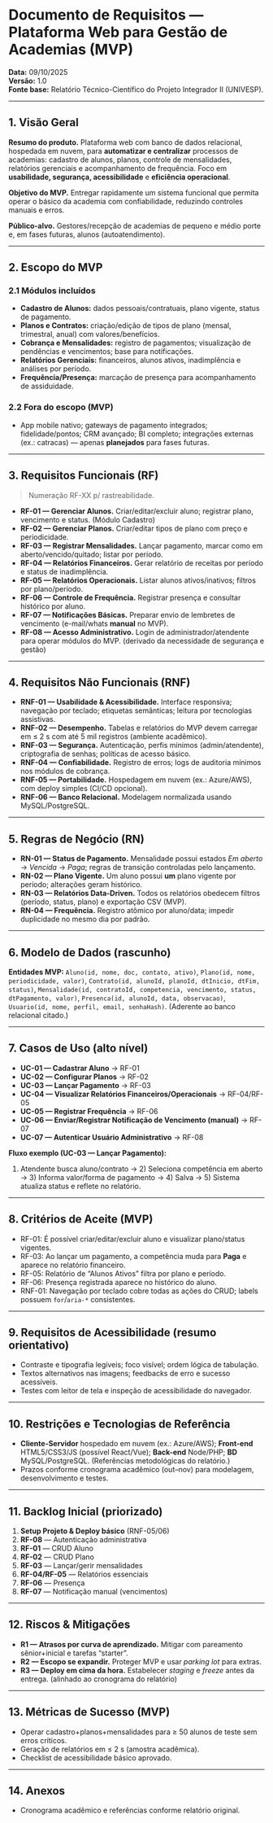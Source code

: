 # Documento de Requisitos — Plataforma Web para Gestão de Academias (MVP)
**Data:** 09/10/2025  
**Versão:** 1.0  
**Fonte base:** Relatório Técnico-Científico do Projeto Integrador II (UNIVESP).  

---

## 1. Visão Geral
**Resumo do produto.** Plataforma web com banco de dados relacional, hospedada em nuvem, para **automatizar e centralizar** processos de academias: cadastro de alunos, planos, controle de mensalidades, relatórios gerenciais e acompanhamento de frequência. Foco em **usabilidade, segurança, acessibilidade** e **eficiência operacional**. 

**Objetivo do MVP.** Entregar rapidamente um sistema funcional que permita operar o básico da academia com confiabilidade, reduzindo controles manuais e erros. 

**Público-alvo.** Gestores/recepção de academias de pequeno e médio porte e, em fases futuras, alunos (autoatendimento). 

---

## 2. Escopo do MVP
### 2.1 Módulos incluídos
- **Cadastro de Alunos:** dados pessoais/contratuais, plano vigente, status de pagamento. 
- **Planos e Contratos:** criação/edição de tipos de plano (mensal, trimestral, anual) com valores/benefícios. 
- **Cobrança e Mensalidades:** registro de pagamentos; visualização de pendências e vencimentos; base para notificações. 
- **Relatórios Gerenciais:** financeiros, alunos ativos, inadimplência e análises por período. 
- **Frequência/Presença:** marcação de presença para acompanhamento de assiduidade. 

### 2.2 Fora do escopo (MVP)
- App mobile nativo; gateways de pagamento integrados; fidelidade/pontos; CRM avançado; BI completo; integrações externas (ex.: catracas) — apenas **planejados** para fases futuras.

---

## 3. Requisitos Funcionais (RF)
> Numeração RF-XX p/ rastreabilidade.

- **RF-01 — Gerenciar Alunos.** Criar/editar/excluir aluno; registrar plano, vencimento e status. (Módulo Cadastro)   
- **RF-02 — Gerenciar Planos.** Criar/editar tipos de plano com preço e periodicidade.   
- **RF-03 — Registrar Mensalidades.** Lançar pagamento, marcar como em aberto/vencido/quitado; listar por período.   
- **RF-04 — Relatórios Financeiros.** Gerar relatório de receitas por período e status de inadimplência.   
- **RF-05 — Relatórios Operacionais.** Listar alunos ativos/inativos; filtros por plano/período.   
- **RF-06 — Controle de Frequência.** Registrar presença e consultar histórico por aluno.   
- **RF-07 — Notificações Básicas.** Preparar envio de lembretes de vencimento (e-mail/whats **manual** no MVP).   
- **RF-08 — Acesso Administrativo.** Login de administrador/atendente para operar módulos do MVP. (derivado da necessidade de segurança e gestão) 

---

## 4. Requisitos Não Funcionais (RNF)
- **RNF-01 — Usabilidade & Acessibilidade.** Interface responsiva; navegação por teclado; etiquetas semânticas; leitura por tecnologias assistivas.   
- **RNF-02 — Desempenho.** Tabelas e relatórios do MVP devem carregar em ≤ 2 s com até 5 mil registros (ambiente acadêmico).  
- **RNF-03 — Segurança.** Autenticação, perfis mínimos (admin/atendente), criptografia de senhas; políticas de acesso básico.  
- **RNF-04 — Confiabilidade.** Registro de erros; logs de auditoria mínimos nos módulos de cobrança.  
- **RNF-05 — Portabilidade.** Hospedagem em nuvem (ex.: Azure/AWS), com deploy simples (CI/CD opcional).   
- **RNF-06 — Banco Relacional.** Modelagem normalizada usando MySQL/PostgreSQL. 

---

## 5. Regras de Negócio (RN)
- **RN-01 — Status de Pagamento.** Mensalidade possui estados *Em aberto* → *Vencida* → *Paga*; regras de transição controladas pelo lançamento.   
- **RN-02 — Plano Vigente.** Um aluno possui **um** plano vigente por período; alterações geram histórico.   
- **RN-03 — Relatórios Data-Driven.** Todos os relatórios obedecem filtros (período, status, plano) e exportação CSV (MVP).   
- **RN-04 — Frequência.** Registro atômico por aluno/data; impedir duplicidade no mesmo dia por padrão.

---

## 6. Modelo de Dados (rascunho)
**Entidades MVP:** `Aluno(id, nome, doc, contato, ativo)`, `Plano(id, nome, periodicidade, valor)`, `Contrato(id, alunoId, planoId, dtInicio, dtFim, status)`, `Mensalidade(id, contratoId, competencia, vencimento, status, dtPagamento, valor)`, `Presenca(id, alunoId, data, observacao)`, `Usuario(id, nome, perfil, email, senhaHash)`. (Aderente ao banco relacional citado.) 

---

## 7. Casos de Uso (alto nível)
- **UC-01 — Cadastrar Aluno** → RF-01  
- **UC-02 — Configurar Planos** → RF-02  
- **UC-03 — Lançar Pagamento** → RF-03  
- **UC-04 — Visualizar Relatórios Financeiros/Operacionais** → RF-04/RF-05  
- **UC-05 — Registrar Frequência** → RF-06  
- **UC-06 — Enviar/Registrar Notificação de Vencimento (manual)** → RF-07  
- **UC-07 — Autenticar Usuário Administrativo** → RF-08

**Fluxo exemplo (UC-03 — Lançar Pagamento):**
1) Atendente busca aluno/contrato → 2) Seleciona competência em aberto → 3) Informa valor/forma de pagamento → 4) Salva → 5) Sistema atualiza status e reflete no relatório.

---

## 8. Critérios de Aceite (MVP)
- RF-01: É possível criar/editar/excluir aluno e visualizar plano/status vigentes.  
- RF-03: Ao lançar um pagamento, a competência muda para **Paga** e aparece no relatório financeiro.  
- RF-05: Relatório de “Alunos Ativos” filtra por plano e período.  
- RF-06: Presença registrada aparece no histórico do aluno.  
- RNF-01: Navegação por teclado cobre todas as ações do CRUD; labels possuem `for`/`aria-*` consistentes. 

---

## 9. Requisitos de Acessibilidade (resumo orientativo)
- Contraste e tipografia legíveis; foco visível; ordem lógica de tabulação.  
- Textos alternativos nas imagens; feedbacks de erro e sucesso acessíveis.  
- Testes com leitor de tela e inspeção de acessibilidade do navegador. 

---

## 10. Restrições e Tecnologias de Referência
- **Cliente-Servidor** hospedado em nuvem (ex.: Azure/AWS); **Front-end** HTML5/CSS3/JS (possível React/Vue); **Back-end** Node/PHP; **BD** MySQL/PostgreSQL. (Referências metodológicas do relatório.) 
- Prazos conforme cronograma acadêmico (out–nov) para modelagem, desenvolvimento e testes. 

---

## 11. Backlog Inicial (priorizado)
1. **Setup Projeto & Deploy básico** (RNF-05/06)  
2. **RF-08** — Autenticação administrativa  
3. **RF-01** — CRUD Aluno  
4. **RF-02** — CRUD Plano  
5. **RF-03** — Lançar/gerir mensalidades  
6. **RF-04/RF-05** — Relatórios essenciais  
7. **RF-06** — Presença  
8. **RF-07** — Notificação manual (vencimentos)

---

## 12. Riscos & Mitigações
- **R1 — Atrasos por curva de aprendizado.** Mitigar com pareamento sênior+inicial e tarefas “starter”.  
- **R2 — Escopo se expandir.** Proteger MVP e usar *parking lot* para extras.  
- **R3 — Deploy em cima da hora.** Estabelecer *staging* e *freeze* antes da entrega. (alinhado ao cronograma do relatório) 

---

## 13. Métricas de Sucesso (MVP)
- Operar cadastro+planos+mensalidades para ≥ 50 alunos de teste sem erros críticos.  
- Geração de relatórios em ≤ 2 s (amostra acadêmica).  
- Checklist de acessibilidade básico aprovado. 

---

## 14. Anexos
- Cronograma acadêmico e referências conforme relatório original.  
